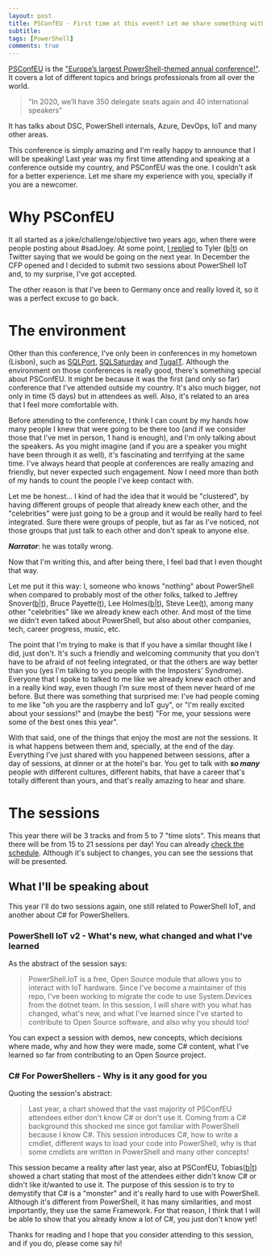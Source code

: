 ```yaml
---
layout: post
title: PSConfEU - First time at this event? Let me share something with you
subtitle:
tags: [PowerShell]
comments: true
---
```


[PSConfEU](https://psconf.eu/) is the ["Europe’s largest PowerShell-themed annual conference!"](https://psconf.eu/about.html).
It covers a lot of different topics and brings professionals from all over the world. 

> "In 2020, we’ll have 350 delegate seats again and 40 international speakers"

It has talks about DSC, PowerShell internals, Azure, DevOps, IoT and many other areas.

This conference is simply amazing and I'm really happy to announce that I will be speaking!
Last year was my first time attending and speaking at a conference outside my country, and PSConfEU was the one. 
I couldn't ask for a better experience.
Let me share my experience with you, specially if you are a newcomer.

# Why PSConfEU

It all started as a joke/challenge/objective two years ago, when there were people posting about #sadJoey.
At some point, [I replied](https://twitter.com/DanielSilv9/status/991009571757088769) to Tyler ([b](https://tylerleonhardt.com/)|[t](https://twitter.com/TylerLeonhardt)) on Twitter saying that we would be going on the next year.
In December the CFP opened and I decided to submit two sessions about PowerShell IoT and, to my surprise, I've got accepted.

The other reason is that I've been to Germany once and really loved it, so it was a perfect excuse to go back.

# The environment

Other than this conference, I've only been in conferences in my hometown (Lisbon), such as [SQLPort](http://sqlport.com/sql-server/), [SQLSaturday](https://sqlsaturday.com/) and [TugaIT](https://tugait.pt/).
Although the environment on those conferences is really good, there's something special about PSConfEU.
It might be because it was the first (and only so far) conference that I've attended outside my country.
It's also much bigger, not only in time (5 days) but in attendees as well. Also, it's related to an area that I feel more comfortable with.

Before attending to the conference, I think I can count by my hands how many people I knew that were going to be there too (and if we consider those that I've met in person, 1 hand is enough), and I'm only talking about the speakers.
As you might imagine (and if you are a speaker you might have been through it as well), it's fascinating and terrifying at the same time.
I've always heard that people at conferences are really amazing and friendly, but never expected such engagement.
Now I need more than both of my hands to count the people I've keep contact with.

Let me be honest... I kind of had the idea that it would be "clustered", by having different groups of people that already knew each other, and the "celebrities" were just going to be a group and it would be really hard to feel integrated.
Sure there were groups of people, but as far as I've noticed, not those groups that just talk to each other and don't speak to anyone else. 

***Narrator***: he was totally wrong.

Now that I'm writing this, and after being there, I feel bad that I even thought that way.

Let me put it this way: I, someone who knows "nothing" about PowerShell when compared to probably most of the other folks, talked to Jeffrey Snover([b](http://jsnover.com/index.html#Oct11_jps_1)|[t](https://twitter.com/jsnover)), Bruce Payette([t](https://twitter.com/BrucePayette)), Lee Holmes([b](https://www.leeholmes.com/blog/)|[t](https://twitter.com/Lee_Holmes)), Steve Lee([t](https://twitter.com/Steve_MSFT)), among many other "celebrities" like we already knew each other.
And most of the time we didn't even talked about PowerShell, but also about other companies, tech, career progress, music, etc.


The point that I'm trying to make is that if you have a similar thought like I did, just don't. 
It's such a friendly and welcoming community that you don't have to be afraid of not feeling integrated, or that the others are way better than you (yes I'm talking to you people with the Imposters' Syndrome).
Everyone that I spoke to talked to me like we already knew each other and in a really kind way, even though I'm sure most of them never heard of me before.
But there was something that surprised me: I've had people coming to me like "oh you are the raspberry and IoT guy", or "I'm really excited about your sessions!" and (maybe the best) "For me, your sessions were some of the best ones this year".

With that said, one of the things that enjoy the most are not the sessions.
It is what happens between them and, specially, at the end of the day.
Everything I've just shared with you happened between sessions, after a day of sessions, at dinner or at the hotel's bar.
You get to talk with ***so many*** people with different cultures, different habits, that have a career that's totally different than yours, and that's really amazing to hear and share.

# The sessions

This year there will be 3 tracks and from 5 to 7 "time slots". This means that there will be from 15 to 21 sessions per day!
You can already [check the schedule](https://psconf.eu/schedule). Although it's subject to changes, you can see the sessions that will be presented.

## What I'll be speaking about

This year I'll do two sessions again, one still related to PowerShell IoT, and another about C# for PowerShellers.

### PowerShell IoT v2 - What's new, what changed and what I've learned

As the abstract of the session says:

> PowerShell.IoT is a free, Open Source module that allows you to interact with IoT hardware.
Since I've become a maintainer of this repo, I've been working to migrate the code to use System.Devices from the dotnet team.
In this session, I will share with you what has changed, what's new, and what I've learned since I've started to contribute to Open Source software, and also why you should too!

You can expect a session with demos, new concepts, which decisions where made, why and how they were made, some C# content, what I've learned so far from contributing to an Open Source project.

### C# For PowerShellers - Why is it any good for you

Quoting the session's abstract:

> Last year, a chart showed that the vast majority of PSConfEU attendees either don't know C# or don't use it.
Coming from a C# background this shocked me since got familiar with PowerShell because I know C#.
This session introduces C#, how to write a cmdlet, different ways to load your code into PowerShell, why is that some cmdlets are written in PowerShell and many other concepts!

This session became a reality after last year, also at PSConfEU, Tobias([b](http://www.powertheshell.com/)|[t](https://twitter.com/TobiasPSP)) showed a chart stating that most of the attendees either didn't know C# or didn't like it/wanted to use it.
The purpose of this session is to try to demystify that C# is a "monster" and it's really hard to use with PowerShell.
Although it's different from PowerShell, it has many similarities, and most importantly, they use the same Framework.
For that reason, I think that I will be able to show that you already know a lot of C#, you just don't know yet!

Thanks for reading and I hope that you consider attending to this session, and if you do, please come say hi!

